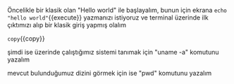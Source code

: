 Öncelikle bir klasik olan "Hello world" ile başlayalım, bunun için ekrana 
`echo "hello world"`{{execute}} yazmanızı istiyoruz ve terminal üzerinde ilk çıktımızı alıp bir klasik giriş yapmış olalım 

`copy`{{copy}}

şimdi ise üzerinde çalıştığımız sistemi tanımak için "uname -a" komutunu yazalım

mevcut bulunduğumuz dizini görmek için ise "pwd" komutunu yazalım